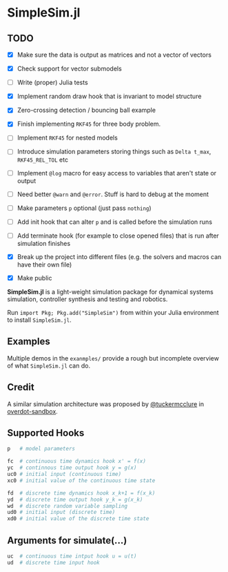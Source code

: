 # SimpleSim.jl

## TODO

- [x] Make sure the data is output as matrices and not a vector of vectors
- [x] Check support for vector submodels
- [ ] Write (proper) Julia tests
- [x] Implement random draw hook that is invariant to model structure
- [x] Zero-crossing detection / bouncing ball example
- [x] Finish implementing `RKF45` for three body problem.
- [ ] Implement `RKF45` for nested models
- [ ] Introduce simulation parameters storing things such as `Delta t_max`, `RKF45_REL_TOL` etc
- [ ] Implement `@log` macro for easy access to variables that aren't state or output
- [ ] Need better `@warn` and `@error`. Stuff is hard to debug at the moment
- [ ] Make parameters `p` optional (just pass `nothing`)
- [ ] Add init hook that can alter `p` and is called before the simulation runs
- [ ] Add terminate hook (for example to close opened files) that is run after simulation finishes
- [x] Break up the project into different files (e.g. the solvers and macros can have their own file)
- [x] Make public


<b>SimpleSim.jl</b> is a light-weight simulation package for dynamical systems simulation, controller synthesis and testing and robotics.

Run `import Pkg; Pkg.add("SimpleSim")` from within your Julia environment to install `SimpleSim.jl`.

## Examples

Multiple demos in the `exanmples/` provide a rough but incomplete overview of what `SimpleSim.jl` can do.


## Credit

A similar simulation architecture was proposed by [@tuckermcclure](https://www.github.com/tuckermcclure) in [overdot-sandbox](https://github.com/tuckermcclure/overdot-sandbox).

## Supported Hooks

```julia
p   # model parameters

fc  # continuous time dynamics hook x' = f(x)
yc  # continnous time output hook y = g(x)
uc0 # initial input (continuous time)
xc0 # initial value of the continuous time state

fd  # discrete time dynamics hook x_k+1 = f(x_k)
yd  # discrete time output hook y_k = g(x_k)
wd  # discrete random variable sampling
ud0 # initial input (discrete time)
xd0 # initial value of the discrete time state
```

## Arguments for simulate(...)

```julia
uc  # continuous time intput hook u = u(t)
ud  # discrete time input hook
```
